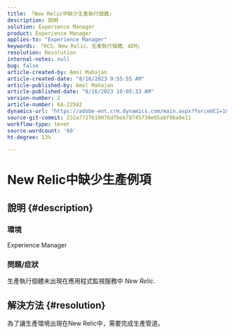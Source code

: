 ```yaml
---
title: 「New Relic中缺少生產執行個體」
description: 說明
solution: Experience Manager
product: Experience Manager
applies-to: "Experience Manager"
keywords: 「KCS、New Relic、生產執行個體、AEM」
resolution: Resolution
internal-notes: null
bug: false
article-created-by: Amol Mahajan
article-created-date: "8/16/2023 9:55:55 AM"
article-published-by: Amol Mahajan
article-published-date: "8/16/2023 10:05:33 AM"
version-number: 2
article-number: KA-22582
dynamics-url: "https://adobe-ent.crm.dynamics.com/main.aspx?forceUCI=1&pagetype=entityrecord&etn=knowledgearticle&id=73509313-1b3c-ee11-bdf4-6045bd006079"
source-git-commit: 232a7727b19076dfbeb78745730e05abf96a9e11
workflow-type: tm+mt
source-wordcount: '60'
ht-degree: 13%

---
```


# New Relic中缺少生產例項

## 說明 {#description}


### <b>環境</b>

Experience Manager



### <b>問題/症狀</b>

生產執行個體未出現在應用程式監視服務中 *New Relic*.


## 解決方法 {#resolution}


為了讓生產環境出現在New Relic中，需要完成生產管道。
